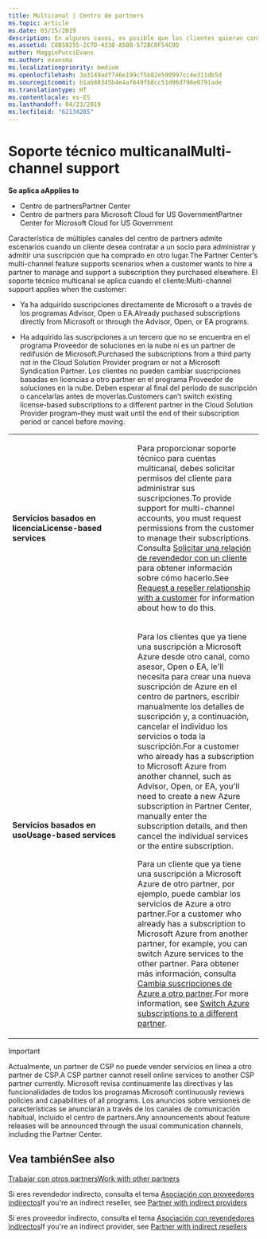 ```yaml
---
title: Multicanal | Centro de partners
ms.topic: article
ms.date: 03/15/2019
description: En algunos casos, es posible que los clientes quieran contratarte para ofrecer soporte técnico y aprovisionar una suscripción que compraron en otro lugar.
ms.assetid: C8B58255-2C7D-4338-A5B0-572BC0F54C0D
author: MaggiePucciEvans
ms.author: evansma
ms.localizationpriority: medium
ms.openlocfilehash: 3a3149adf746e199cf5b82e590997cc4e311db5d
ms.sourcegitcommit: b1ab80345b4e4af649fb8cc51d96d798e0791ade
ms.translationtype: HT
ms.contentlocale: es-ES
ms.lasthandoff: 04/23/2019
ms.locfileid: "62134285"
---
```

# <a name="multi-channel-support"></a><span data-ttu-id="4f4fe-103">Soporte técnico multicanal</span><span class="sxs-lookup"><span data-stu-id="4f4fe-103">Multi-channel support</span></span>

<span data-ttu-id="4f4fe-104">**Se aplica a**</span><span class="sxs-lookup"><span data-stu-id="4f4fe-104">**Applies to**</span></span>

-  <span data-ttu-id="4f4fe-105">Centro de partners</span><span class="sxs-lookup"><span data-stu-id="4f4fe-105">Partner Center</span></span>
-  <span data-ttu-id="4f4fe-106">Centro de partners para Microsoft Cloud for US Government</span><span class="sxs-lookup"><span data-stu-id="4f4fe-106">Partner Center for Microsoft Cloud for US Government</span></span>


<span data-ttu-id="4f4fe-107">Característica de múltiples canales del centro de partners admite escenarios cuando un cliente desea contratar a un socio para administrar y admitir una suscripción que ha comprado en otro lugar.</span><span class="sxs-lookup"><span data-stu-id="4f4fe-107">The Partner Center’s multi-channel feature supports scenarios when a customer wants to hire a partner to manage and support a subscription they purchased elsewhere.</span></span> <span data-ttu-id="4f4fe-108">El soporte técnico multicanal se aplica cuando el cliente:</span><span class="sxs-lookup"><span data-stu-id="4f4fe-108">Multi-channel support applies when the customer:</span></span>

-   <span data-ttu-id="4f4fe-109">Ya ha adquirido suscripciones directamente de Microsoft o a través de los programas Advisor, Open o EA.</span><span class="sxs-lookup"><span data-stu-id="4f4fe-109">Already puchased subscriptions directly from Microsoft or through the Advisor, Open, or EA programs.</span></span>

-   <span data-ttu-id="4f4fe-110">Ha adquirido las suscripciones a un tercero que no se encuentra en el programa Proveedor de soluciones en la nube ni es un partner de redifusión de Microsoft.</span><span class="sxs-lookup"><span data-stu-id="4f4fe-110">Purchased the subscriptions from a third party not in the Cloud Solution Provider program or not a Microsoft Syndication Partner.</span></span> <span data-ttu-id="4f4fe-111">Los clientes no pueden cambiar suscripciones basadas en licencias a otro partner en el programa Proveedor de soluciones en la nube. Deben esperar al final del período de suscripción o cancelarlas antes de moverlas.</span><span class="sxs-lookup"><span data-stu-id="4f4fe-111">Customers can’t switch existing license-based subscriptions to a different partner in the Cloud Solution Provider program–they must wait until the end of their subscription period or cancel before moving.</span></span>


<table>
<colgroup>
<col width="50%" />
<col width="50%" />
</colgroup>
<tbody>
<tr class="odd">
<td><p><span data-ttu-id="4f4fe-112"><strong>Servicios basados en licencia</strong></span><span class="sxs-lookup"><span data-stu-id="4f4fe-112"><strong>License-based services</strong></span></span></p></td>
<td><p><span data-ttu-id="4f4fe-113">Para proporcionar soporte técnico para cuentas multicanal, debes solicitar permisos del cliente para administrar sus suscripciones.</span><span class="sxs-lookup"><span data-stu-id="4f4fe-113">To provide support for multi-channel accounts, you must request permissions from the customer to manage their subscriptions.</span></span> <span data-ttu-id="4f4fe-114">Consulta <a href="request-a-relationship-with-a-customer.md" data-raw-source="[Request a reseller relationship with a customer](request-a-relationship-with-a-customer.md)">Solicitar una relación de revendedor con un cliente</a> para obtener información sobre cómo hacerlo.</span><span class="sxs-lookup"><span data-stu-id="4f4fe-114">See <a href="request-a-relationship-with-a-customer.md" data-raw-source="[Request a reseller relationship with a customer](request-a-relationship-with-a-customer.md)">Request a reseller relationship with a customer</a> for information about how to do this.</span></span></p></td>
</tr>
<tr class="even">
<td><p><span data-ttu-id="4f4fe-115"><strong>Servicios basados en uso</strong></span><span class="sxs-lookup"><span data-stu-id="4f4fe-115"><strong>Usage-based services</strong></span></span></p></td>
<td>
<p><span data-ttu-id="4f4fe-116">Para los clientes que ya tiene una suscripción a Microsoft Azure desde otro canal, como asesor, Open o EA, le&#39;ll necesita para crear una nueva suscripción de Azure en el centro de partners, escribir manualmente los detalles de suscripción y, a continuación, cancelar el individuo los servicios o toda la suscripción.</span><span class="sxs-lookup"><span data-stu-id="4f4fe-116">For a customer who already has a subscription to Microsoft Azure from another channel, such as Advisor, Open, or EA, you&#39;ll need to create a new Azure subscription in Partner Center, manually enter the subscription details, and then cancel the individual services or the entire subscription.</span></span></p>
<p><span data-ttu-id="4f4fe-117">Para un cliente que ya tiene una suscripción a Microsoft Azure de otro partner, por ejemplo, puede cambiar los servicios de Azure a otro partner.</span><span class="sxs-lookup"><span data-stu-id="4f4fe-117">For a customer who already has a subscription to Microsoft Azure from another partner, for example, you can switch Azure services to the other partner.</span></span> <span data-ttu-id="4f4fe-118">Para obtener más información, consulta <a href="switch-azure-subscriptions-to-a-different-partner.md" data-raw-source="[Switch Azure subscriptions to a different partner](switch-azure-subscriptions-to-a-different-partner.md)">Cambia suscripciones de Azure a otro partner</a>.</span><span class="sxs-lookup"><span data-stu-id="4f4fe-118">For more information, see <a href="switch-azure-subscriptions-to-a-different-partner.md" data-raw-source="[Switch Azure subscriptions to a different partner](switch-azure-subscriptions-to-a-different-partner.md)">Switch Azure subscriptions to a different partner</a>.</span></span></p>
</td>
</tr>
</tbody>
</table>

> [!IMPORTANT]  
> <span data-ttu-id="4f4fe-119">Actualmente, un partner de CSP no puede vender servicios en línea a otro partner de CSP.</span><span class="sxs-lookup"><span data-stu-id="4f4fe-119">A CSP partner cannot resell online services to another CSP partner currently.</span></span> <span data-ttu-id="4f4fe-120">Microsoft revisa continuamente las directivas y las funcionalidades de todos los programas.</span><span class="sxs-lookup"><span data-stu-id="4f4fe-120">Microsoft continuously reviews policies and capabilities of all programs.</span></span> <span data-ttu-id="4f4fe-121">Los anuncios sobre versiones de características se anunciarán a través de los canales de comunicación habitual, incluido el centro de partners.</span><span class="sxs-lookup"><span data-stu-id="4f4fe-121">Any announcements about feature releases will be announced through the usual communication channels, including the Partner Center.</span></span> 

## <a name="see-also"></a><span data-ttu-id="4f4fe-122">Vea también</span><span class="sxs-lookup"><span data-stu-id="4f4fe-122">See also</span></span>

[<span data-ttu-id="4f4fe-123">Trabajar con otros partners</span><span class="sxs-lookup"><span data-stu-id="4f4fe-123">Work with other partners</span></span>](work-with-other-partners.md)

<span data-ttu-id="4f4fe-124">Si eres revendedor indirecto, consulta el tema [Asociación con proveedores indirectos](indirect-reseller-tasks-in-partner-center.md)</span><span class="sxs-lookup"><span data-stu-id="4f4fe-124">If you're an indirect reseller, see [Partner with indirect providers](indirect-reseller-tasks-in-partner-center.md)</span></span>

<span data-ttu-id="4f4fe-125">Si eres proveedor indirecto, consulta el tema [Asociación con revendedores indirectos](indirect-provider-tasks-in-partner-center.md)</span><span class="sxs-lookup"><span data-stu-id="4f4fe-125">If you're an indirect provider, see [Partner with indirect resellers](indirect-provider-tasks-in-partner-center.md)</span></span> 

 

 




